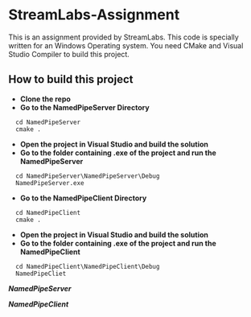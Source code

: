 # StreamLabs-Assignment
This is an assignment provided by StreamLabs. This code is specially written 
for an Windows Operating system. You need CMake and Visual Studio Compiler to build this project.

## How to build this project ##
- **Clone the repo**
- **Go to the NamedPipeServer Directory**

 ```
   cd NamedPipeServer
   cmake .
 ```
 
- **Open the project in Visual Studio and build the solution**
- **Go to the folder containing .exe of the project and run the NamedPipeServer**

```
  cd NamedPipeServer\NamedPipeServer\Debug
  NamedPipeServer.exe
```

- **Go to the NamedPipeClient Directory**

 ```
   cd NamedPipeClient
   cmake .
 ```
 
- **Open the project in Visual Studio and build the solution**
- **Go to the folder containing .exe of the project and run the NamedPipeClient**

```
  cd NamedPipeClient\NamedPipeClient\Debug
  NamedPipeCliet
```

**_NamedPipeServer_**

**_NamedPipeClient_**
